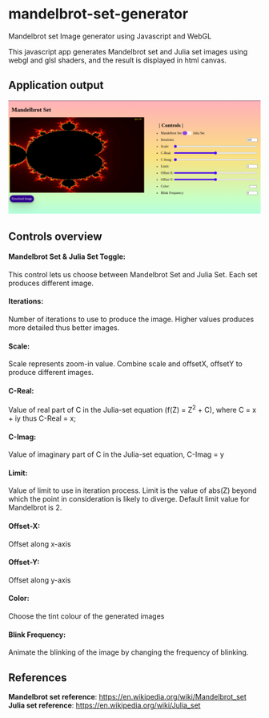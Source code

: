# mandelbrot-set-generator
Mandelbrot set Image generator using Javascript and WebGL

This javascript app generates Mandelbrot set and Julia set images using webgl and glsl shaders, and the result is displayed in html canvas.

## Application output
![Image of Application Screen](images/app_screenshot.png)

## Controls overview
#### Mandelbrot Set & Julia Set Toggle:
This control lets us choose between Mandelbrot Set and Julia Set. Each set produces different image.
#### Iterations:
Number of iterations to use to produce the image. Higher values produces more detailed thus better images.
#### Scale:
Scale represents zoom-in value. Combine scale and offsetX, offsetY to produce different images.
#### C-Real:
Value of real part of C in the Julia-set equation (f(Z) = Z<sup>2</sup> + C), where C = x + iy thus C-Real = x;
#### C-Imag:
Value of imaginary part of C in the Julia-set equation, C-Imag = y
#### Limit:
Value of limit to use in iteration process. Limit is the value of abs(Z) beyond which the point in consideration is likely to diverge. Default limit value for Mandelbrot is 2.
#### Offset-X:
Offset along x-axis
#### Offset-Y:
Offset along y-axis
#### Color:
Choose the tint colour of the generated images
#### Blink Frequency:
Animate the blinking of the image by changing the frequency of blinking.


## References
<b>Mandelbrot set reference</b>: https://en.wikipedia.org/wiki/Mandelbrot_set
<b>Julia set reference</b>: https://en.wikipedia.org/wiki/Julia_set
